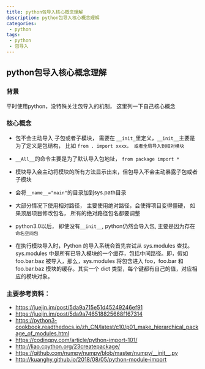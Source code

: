 ```yaml
---
title: python包导入核心概念理解
description: python包导入核心概念理解
categories:
 - python
tags:
 - python
 - 包导入
---
```


## python包导入核心概念理解

### 背景

平时使用python，没特殊关注包导入的机制， 这里列一下自己核心概念

### 核心概念


* 包不会主动导入 子包或者子模块， 需要在 `__init_`里定义，`__init__`主要是为了定义是包结构， 比如 `from . import xxxx， 或者全局导入到相对模块`

* `__All__`的命令主要是为了默认导入包地址， `from package import *`


* 模块导入会主动将模块的所有方法显示出来，但包导入不会主动暴露子包或者子模块

*  会将`__name__="main"`的目录加到sys.path目录
*  大部分情况下使用相对路径， 主要使用绝对路径，会使得项目变得僵硬， 如果顶层项目修改包名， 所有的绝对路径包名都要调整

* python3.0以后， 即使没有`__init__`, python仍然会导入包, 主要是因为存在 `命名空间包`
* 在执行模块导入时，Python 的导入系统会首先尝试从 sys.modules 查找。sys.modules 中是所有已导入模块的一个缓存，包括中间路径。即，假如 foo.bar.baz 被导入，那么，sys.modules 将包含进入 foo，foo.bar 和 foo.bar.baz 模块的缓存。其实一个 dict 类型，每个键都有自己的值，对应相应的模块对象。

### 主要参考资料：

* https://juejin.im/post/5da9a715e51d45249246ef91
* https://juejin.im/post/5da9a746518825668f167314
* https://python3-cookbook.readthedocs.io/zh_CN/latest/c10/p01_make_hierarchical_package_of_modules.html
* https://codingpy.com/article/python-import-101/
* http://liao.cpython.org/23createpackage/
* https://github.com/numpy/numpy/blob/master/numpy/__init__.py
* http://kuanghy.github.io/2018/08/05/python-module-import











